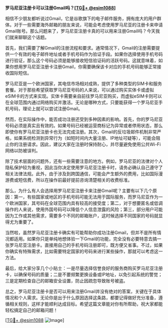 **罗马尼亚注册卡可以注册Gmail吗？[[TG💪+ @esim1088](https://t.me/s/esim1088)]**

相信不少朋友都听说过Gmail，它是谷歌旗下的电子邮件服务，拥有庞大的用户群体。对于一些需要海外邮箱的朋友来说，可能会考虑使用罗马尼亚的注册卡来申请Gmail账号。那么问题来了，罗马尼亚注册卡真的可以用来注册Gmail吗？今天我们就来聊聊这个话题。

首先，我们需要了解Gmail的注册流程和要求。通常情况下，Gmail的注册需要提供一个有效的电子邮件地址或者手机号码作为验证手段。如果你选择使用手机号码进行验证，那么这个号码必须是能够接收短信验证码的活跃号码。这就意味着，如果你想用罗马尼亚注册卡注册Gmail，你需要确保该卡对应的手机号码能够正常接收国际短信。

罗马尼亚是一个欧洲国家，其电信市场相对成熟，提供了多种类型的SIM卡和服务套餐。对于那些希望获取罗马尼亚号码的人来说，可以通过购买实体卡或虚拟eSIM卡的方式来实现。实体卡需要亲自前往罗马尼亚购买，而虚拟eSIM卡则可以在全球范围内通过网络购买并激活。无论是哪种方式，只要能获得一个罗马尼亚手机号码，理论上就可以尝试注册Gmail。

然而，在实际操作中，能否成功注册还受到多种因素的影响。首先，你的罗马尼亚号码必须是真实且有效的。如果号码已经被运营商标记为异常或者停用状态，那么即使你有罗马尼亚注册卡也无法完成注册。其次，Gmail的反垃圾邮件机制非常严格，如果系统检测到异常行为（如短时间内大量注册、IP地址可疑等），可能会阻止你的注册请求。因此，建议大家在注册时保持耐心，并尽量避免使用公共Wi-Fi网络以防被误判。

除了技术层面的问题外，还有一些需要注意的地方。例如，罗马尼亚的法律对个人隐私保护较为重视，因此当你决定使用罗马尼亚注册卡时，请务必确认自己遵守了相关法律法规。此外，由于涉及到跨国通信，可能会产生额外的费用，比如国际漫游费或短信费，所以在操作前最好提前咨询清楚相关的收费标准。

那么，为什么有人会选择用罗马尼亚注册卡来注册Gmail呢？主要有以下几个原因：第一，有些国家或地区的手机号码可能无法用于国际服务，而罗马尼亚作为一个欧洲国家，其号码在全球范围内具有较高的接受度；第二，对于想要匿名或低调操作的人来说，使用外国号码可以降低个人信息泄露的风险；第三，部分用户可能因为工作或其他需求，需要多个不同的邮箱账户，这时候选择不同国家的号码就显得尤为重要了。

当然啦，虽然罗马尼亚注册卡确实有可能帮助你成功注册Gmail，但并不是所有情况都适用。如果你只是单纯地想体验一下Gmail的功能，完全没有必要特意去搞一张罗马尼亚注册卡。直接用自己的手机号码注册即可，既方便又省事。不过，如果你确实有特殊需求，比如需要特定国家的号码来进行某些操作，那就可以考虑这一方法。

最后，给大家分享几个小贴士：一是尽量选择信誉良好的服务商购买罗马尼亚注册卡，以确保号码的质量；二是不要频繁更换设备或IP地址，以免引起系统的警觉；三是定期检查自己的邮箱安全设置，防止因疏忽导致账号被盗。

总之，罗马尼亚注册卡是否可以用来注册Gmail并没有绝对的答案，关键在于具体情况和个人需求。无论你是出于什么原因选择这条路，都要记得做好充分准备，遵循相关规则，这样才能顺利达成目标。希望这篇文章能对你有所帮助，祝大家都能轻松搞定自己的邮箱问题！

[[TG💪+ @esim1088](https://t.me/s/esim1088) ![Image](https://i.postimg.cc/4NQfJmqS/Snipaste-2025-05-13-00-14-12.png)]